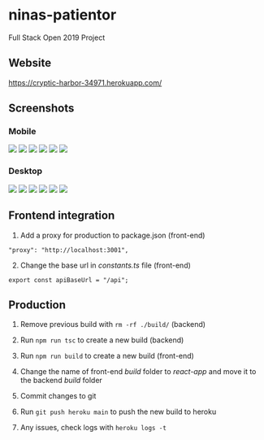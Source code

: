 # ninas-patientor

Full Stack Open 2019 Project

## Website

https://cryptic-harbor-34971.herokuapp.com/

## Screenshots

### Mobile

![](https://res.cloudinary.com/ninaw/image/c_scale,w_280/upload/v1653459368/patientor_7_kjrbpt.png)
![](https://res.cloudinary.com/ninaw/image/c_scale,w_280/upload/v1653459362/patientor_12_sobw7u.png)
![](https://res.cloudinary.com/ninaw/image/upload/c_scale,w_280/v1653459368/patientor_9_rikchj.png)
![](https://res.cloudinary.com/ninaw/image/upload//c_scale,w_280/v1653459367/patientor_8_z1zhdw.png)
![](https://res.cloudinary.com/ninaw/image/upload/c_scale,w_280/v1653459366/patientor_10_i34mz0.png)
![](https://res.cloudinary.com/ninaw/image/upload/c_scale,w_280/v1653459365/patientor_11_oc0ehg.png)


### Desktop

![](https://res.cloudinary.com/ninaw/image/upload/c_scale,w_420/v1653458773/patientor_1_zyqq20.png)
![](https://res.cloudinary.com/ninaw/image/upload/c_scale,w_420/v1653458770/patientor_2_rkggzk.png)
![](https://res.cloudinary.com/ninaw/image/upload/c_scale,w_420/v1653458778/patientor_3_rls9us.png)
![](https://res.cloudinary.com/ninaw/image/upload/c_scale,w_420/v1653458778/patientor_4_syoiuz.png)
![](https://res.cloudinary.com/ninaw/image/upload/v1653459143/c_scale,w_420/patientor_6_ktcr0y.png)
![](https://res.cloudinary.com/ninaw/image/upload/c_scale,w_420/v1653458772/patientor_5_xfdhy4.png)

## Frontend integration

1. Add a proxy for production to package.json (front-end)

```
"proxy": "http://localhost:3001",
```

2. Change the base url in _constants.ts_ file (front-end)

```
export const apiBaseUrl = "/api";
```

## Production

1. Remove previous build with `rm -rf ./build/` (backend)

2. Run `npm run tsc` to create a new build (backend)

3. Run `npm run build` to create a new build (front-end)

4. Change the name of front-end _build_ folder to _react-app_ and move it to the backend _build_ folder 

5. Commit changes to git

6. Run `git push heroku main` to push the new build to heroku

4. Any issues, check logs with `heroku logs -t`






